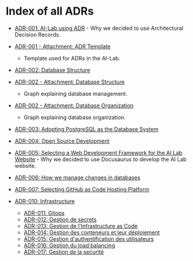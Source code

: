 # Index of all ADRs

* [ADR-001: AI-Lab using ADR](001-ailab-using-adr.en-ca.md) - Why we decided to
  use Architectural Decision Records.

* [ADR-001 - Attachment: ADR Template](001-ailab-using-adr-template.en-ca.md)
  * Template used for ADRs in the AI-Lab.

* [ADR-002: Database Structure](002-database-structure.md)

* [ADR-002 - Attachment: Database Structure](002-database-structure-diagram.png)
  * Graph explaining database management.

* [ADR-002 - Attachment: Database Organization](002-database-structure-diagram-organization.png)
  * Graph explaining database organization.

* [ADR-003: Adopting PostgreSQL as the Database System](003-database-choice.md)

* [ADR-004: Open Source Development](004-open-source-development.md)

* [ADR-005: Selecting a Web Development Framework for the AI Lab
  Website](./005-choosing-web-development-framework.md) - Why we decided to use
  Docusaurus to develop the AI Lab website.

* [ADR-006: How we manage changes in
  databases](006-database-change-management.md)

* [ADR-007: Selecting GitHub as Code Hosting
  Platform](007-code-hosting-platform.md)

* [ADR-010: Infrastructure](https://ai-cfia.github.io/howard/en/adr/010-infrastructure.en-ca/)
  * [ADR-011: Gitops](https://ai-cfia.github.io/howard/en/adr/011-gitops.en-ca/)
  * [ADR-012: Gestion de secrets](https://ai-cfia.github.io/howard/en/adr/012-secret-management.en-ca/)
  * [ADR-013: Gestion de l'Infrastructure as Code](https://ai-cfia.github.io/howard/en/adr/013-IaC-tool.en-ca/)
  * [ADR-014: Gestion des conteneurs et leur déploiement](https://ai-cfia.github.io/howard/en/adr/014-containers.en-ca/)
  * [ADR-015: Gestion d'authentification des utilisateurs](https://ai-cfia.github.io/howard/en/adr/015-authentication-management.en-ca/)
  * [ADR-016: Gestion du load balancing](https://ai-cfia.github.io/howard/en/adr/016-networking.en-ca/)
  * [ADR-017: Gestion de la securité](https://ai-cfia.github.io/howard/en/adr/017-security.en-ca/)
